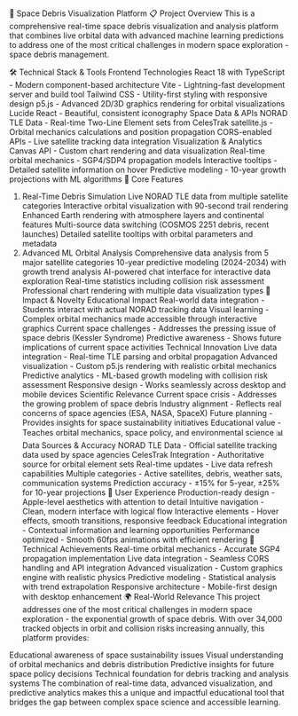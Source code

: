 🚀 Space Debris Visualization Platform 
📋 Project Overview
This is a comprehensive real-time space debris visualization and analysis platform that combines live orbital data with advanced machine learning predictions to address one of the most critical challenges in modern space exploration - space debris management.

🛠️ Technical Stack & Tools
Frontend Technologies
React 18 with TypeScript - Modern component-based architecture
Vite - Lightning-fast development server and build tool
Tailwind CSS - Utility-first styling with responsive design
p5.js - Advanced 2D/3D graphics rendering for orbital visualizations
Lucide React - Beautiful, consistent iconography
Space Data & APIs
NORAD TLE Data - Real-time Two-Line Element sets from CelesTrak
satellite.js - Orbital mechanics calculations and position propagation
CORS-enabled APIs - Live satellite tracking data integration
Visualization & Analytics
Canvas API - Custom chart rendering and data visualization
Real-time orbital mechanics - SGP4/SDP4 propagation models
Interactive tooltips - Detailed satellite information on hover
Predictive modeling - 10-year growth projections with ML algorithms
🎯 Core Features
1. Real-Time Debris Simulation
Live NORAD TLE data from multiple satellite categories
Interactive orbital visualization with 90-second trail rendering
Enhanced Earth rendering with atmosphere layers and continental features
Multi-source data switching (COSMOS 2251 debris, recent launches)
Detailed satellite tooltips with orbital parameters and metadata
2. Advanced ML Orbital Analysis
Comprehensive data analysis from 5 major satellite categories
10-year predictive modeling (2024-2034) with growth trend analysis
AI-powered chat interface for interactive data exploration
Real-time statistics including collision risk assessment
Professional chart rendering with multiple data visualization types
🌟 Impact & Novelty
Educational Impact
Real-world data integration - Students interact with actual NORAD tracking data
Visual learning - Complex orbital mechanics made accessible through interactive graphics
Current space challenges - Addresses the pressing issue of space debris (Kessler Syndrome)
Predictive awareness - Shows future implications of current space activities
Technical Innovation
Live data integration - Real-time TLE parsing and orbital propagation
Advanced visualization - Custom p5.js rendering with realistic orbital mechanics
Predictive analytics - ML-based growth modeling with collision risk assessment
Responsive design - Works seamlessly across desktop and mobile devices
Scientific Relevance
Current space crisis - Addresses the growing problem of space debris
Industry alignment - Reflects real concerns of space agencies (ESA, NASA, SpaceX)
Future planning - Provides insights for space sustainability initiatives
Educational value - Teaches orbital mechanics, space policy, and environmental science
📊 Data Sources & Accuracy
NORAD TLE Data - Official satellite tracking data used by space agencies
CelesTrak Integration - Authoritative source for orbital element sets
Real-time updates - Live data refresh capabilities
Multiple categories - Active satellites, debris, weather sats, communication systems
Prediction accuracy - ±15% for 5-year, ±25% for 10-year projections
🎨 User Experience
Production-ready design - Apple-level aesthetics with attention to detail
Intuitive navigation - Clean, modern interface with logical flow
Interactive elements - Hover effects, smooth transitions, responsive feedback
Educational integration - Contextual information and learning opportunities
Performance optimized - Smooth 60fps animations with efficient rendering
🔬 Technical Achievements
Real-time orbital mechanics - Accurate SGP4 propagation implementation
Live data integration - Seamless CORS handling and API integration
Advanced visualization - Custom graphics engine with realistic physics
Predictive modeling - Statistical analysis with trend extrapolation
Responsive architecture - Mobile-first design with desktop enhancement
🌍 Real-World Relevance
This project addresses one of the most critical challenges in modern space exploration - the exponential growth of space debris. With over 34,000 tracked objects in orbit and collision risks increasing annually, this platform provides:

Educational awareness of space sustainability issues
Visual understanding of orbital mechanics and debris distribution
Predictive insights for future space policy decisions
Technical foundation for debris tracking and analysis systems
The combination of real-time data, advanced visualization, and predictive analytics makes this a unique and impactful educational tool that bridges the gap between complex space science and accessible learning.
